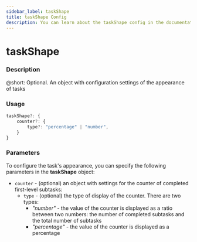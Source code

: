 ```yaml
---
sidebar_label: taskShape
title: taskShape Config
description: You can learn about the taskShape config in the documentation of the DHTMLX JavaScript To Do List library. Browse developer guides and API reference, try out code examples and live demos, and download a free 30-day evaluation version of DHTMLX To Do List.
---
```


# taskShape

### Description

@short: Optional. An object with configuration settings of the appearance of tasks

### Usage

~~~js
taskShape?: {
    counter?: {
        type?: "percentage" | "number",
    }
}
~~~

### Parameters

To configure the task's appearance, you can specify the following parameters in the **taskShape** object:

- `counter` - (optional) an object with settings for the counter of completed first-level subtasks:
    - `type` - (optional) the type of display of the counter. There are two types:
        - *"number"* - the value of the counter is displayed as a ratio between two numbers: the number of completed subtasks and the total number of subtasks
        - *"percentage"* - the value of the counter is displayed as a percentage